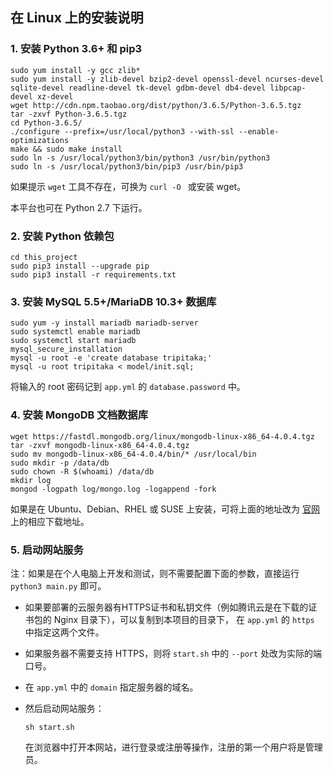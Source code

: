 ## 在 Linux 上的安装说明

### 1. 安装 Python 3.6+ 和 pip3

```
sudo yum install -y gcc zlib*
sudo yum install -y zlib-devel bzip2-devel openssl-devel ncurses-devel sqlite-devel readline-devel tk-devel gdbm-devel db4-devel libpcap-devel xz-devel
wget http://cdn.npm.taobao.org/dist/python/3.6.5/Python-3.6.5.tgz
tar -zxvf Python-3.6.5.tgz
cd Python-3.6.5/
./configure --prefix=/usr/local/python3 --with-ssl --enable-optimizations
make && sudo make install
sudo ln -s /usr/local/python3/bin/python3 /usr/bin/python3
sudo ln -s /usr/local/python3/bin/pip3 /usr/bin/pip3
```

如果提示 `wget` 工具不存在，可换为 `curl -O ` 或安装 wget。

本平台也可在 Python 2.7 下运行。

### 2. 安装 Python 依赖包

```
cd this_project
sudo pip3 install --upgrade pip
sudo pip3 install -r requirements.txt
```

### 3. 安装 MySQL 5.5+/MariaDB 10.3+ 数据库

```
sudo yum -y install mariadb mariadb-server
sudo systemctl enable mariadb
sudo systemctl start mariadb
mysql_secure_installation
mysql -u root -e 'create database tripitaka;'
mysql -u root tripitaka < model/init.sql;
```

将输入的 root 密码记到 `app.yml` 的 `database.password` 中。

### 4. 安装 MongoDB 文档数据库

```
wget https://fastdl.mongodb.org/linux/mongodb-linux-x86_64-4.0.4.tgz
tar -zxvf mongodb-linux-x86_64-4.0.4.tgz
sudo mv mongodb-linux-x86_64-4.0.4/bin/* /usr/local/bin
sudo mkdir -p /data/db
sudo chown -R $(whoami) /data/db
mkdir log
mongod -logpath log/mongo.log -logappend -fork
```

如果是在 Ubuntu、Debian、RHEL 或 SUSE 上安装，可将上面的地址改为 [官网][mongodb-down] 上的相应下载地址。

[mongodb-down]: https://www.mongodb.com/download-center/community

### 5. 启动网站服务

注：如果是在个人电脑上开发和测试，则不需要配置下面的参数，直接运行 `python3 main.py` 即可。

- 如果要部署的云服务器有HTTPS证书和私钥文件（例如腾讯云是在下载的证书包的 Nginx 目录下），可以复制到本项目的目录下，
  在 `app.yml` 的 `https` 中指定这两个文件。

- 如果服务器不需要支持 HTTPS，则将 `start.sh` 中的 `--port` 处改为实际的端口号。

- 在 `app.yml` 中的 `domain` 指定服务器的域名。

- 然后启动网站服务：
  ```
  sh start.sh
  ```
  在浏览器中打开本网站，进行登录或注册等操作，注册的第一个用户将是管理员。
